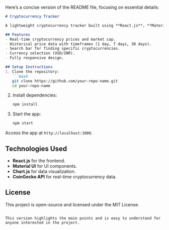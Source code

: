 Here’s a concise version of the README file, focusing on essential details:

```markdown
# Cryptocurrency Tracker

A lightweight cryptocurrency tracker built using **React.js**, **Material UI**, and **Chart.js**, allowing users to view real-time cryptocurrency prices, historical trends, and market updates.

## Features
- Real-time cryptocurrency prices and market cap.
- Historical price data with timeframes (1 day, 7 days, 30 days).
- Search bar for finding specific cryptocurrencies.
- Currency selection (USD/INR).
- Fully responsive design.

## Setup Instructions
1. Clone the repository:
   ```bash
   git clone https://github.com/your-repo-name.git
   cd your-repo-name
   ```
2. Install dependencies:
   ```bash
   npm install
   ```
3. Start the app:
   ```bash
   npm start
   ```
Access the app at `http://localhost:3000`.

## Technologies Used
- **React.js** for the frontend.
- **Material UI** for UI components.
- **Chart.js** for data visualization.
- **CoinGecko API** for real-time cryptocurrency data.

## License
This project is open-source and licensed under the MIT License.
```

This version highlights the main points and is easy to understand for anyone interested in the project.